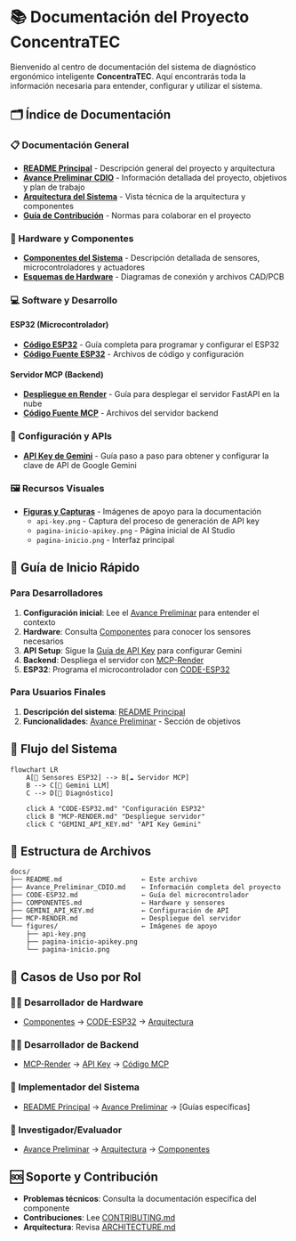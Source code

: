 # 📚 Documentación del Proyecto ConcentraTEC

Bienvenido al centro de documentación del sistema de diagnóstico ergonómico inteligente **ConcentraTEC**. Aquí encontrarás toda la información necesaria para entender, configurar y utilizar el sistema.

## 🗂️ Índice de Documentación

### 📋 Documentación General
- **[README Principal](../README.md)** - Descripción general del proyecto y arquitectura
- **[Avance Preliminar CDIO](Avance_Preliminar_CDIO.md)** - Información detallada del proyecto, objetivos y plan de trabajo
- **[Arquitectura del Sistema](../ARCHITECTURE.md)** - Vista técnica de la arquitectura y componentes
- **[Guía de Contribución](../CONTRIBUTING.md)** - Normas para colaborar en el proyecto

### 🔧 Hardware y Componentes
- **[Componentes del Sistema](COMPONENTES.md)** - Descripción detallada de sensores, microcontroladores y actuadores
- **[Esquemas de Hardware](../hardware/)** - Diagramas de conexión y archivos CAD/PCB

### 💻 Software y Desarrollo

#### ESP32 (Microcontrolador)
- **[Código ESP32](CODE-ESP32.md)** - Guía completa para programar y configurar el ESP32
- **[Código Fuente ESP32](../software/ESP32/)** - Archivos de código y configuración

#### Servidor MCP (Backend)
- **[Despliegue en Render](MCP-RENDER.md)** - Guía para desplegar el servidor FastAPI en la nube
- **[Código Fuente MCP](../software/mcp/)** - Archivos del servidor backend

### 🔑 Configuración y APIs
- **[API Key de Gemini](GEMINI_API_KEY.md)** - Guía paso a paso para obtener y configurar la clave de API de Google Gemini

### 🖼️ Recursos Visuales
- **[Figuras y Capturas](figures/)** - Imágenes de apoyo para la documentación
  - `api-key.png` - Captura del proceso de generación de API key
  - `pagina-inicio-apikey.png` - Página inicial de AI Studio
  - `pagina-inicio.png` - Interfaz principal

## 🚀 Guía de Inicio Rápido

### Para Desarrolladores
1. **Configuración inicial**: Lee el [Avance Preliminar](Avance_Preliminar_CDIO.md) para entender el contexto
2. **Hardware**: Consulta [Componentes](COMPONENTES.md) para conocer los sensores necesarios
3. **API Setup**: Sigue la [Guía de API Key](GEMINI_API_KEY.md) para configurar Gemini
4. **Backend**: Despliega el servidor con [MCP-Render](MCP-RENDER.md)
5. **ESP32**: Programa el microcontrolador con [CODE-ESP32](CODE-ESP32.md)

### Para Usuarios Finales
1. **Descripción del sistema**: [README Principal](../README.md)
2. **Funcionalidades**: [Avance Preliminar](Avance_Preliminar_CDIO.md) - Sección de objetivos

## 🔄 Flujo del Sistema

```mermaid
flowchart LR
    A[📡 Sensores ESP32] --> B[☁️ Servidor MCP]
    B --> C[🤖 Gemini LLM]
    C --> D[📱 Diagnóstico]
    
    click A "CODE-ESP32.md" "Configuración ESP32"
    click B "MCP-RENDER.md" "Despliegue servidor"
    click C "GEMINI_API_KEY.md" "API Key Gemini"
```

## 📁 Estructura de Archivos

```
docs/
├── README.md                    ← Este archivo
├── Avance_Preliminar_CDIO.md    ← Información completa del proyecto
├── CODE-ESP32.md                ← Guía del microcontrolador
├── COMPONENTES.md               ← Hardware y sensores
├── GEMINI_API_KEY.md            ← Configuración de API
├── MCP-RENDER.md                ← Despliegue del servidor
└── figures/                     ← Imágenes de apoyo
    ├── api-key.png
    ├── pagina-inicio-apikey.png
    └── pagina-inicio.png
```

## 🎯 Casos de Uso por Rol

### 👨‍💻 Desarrollador de Hardware
- [Componentes](COMPONENTES.md) → [CODE-ESP32](CODE-ESP32.md) → [Arquitectura](../ARCHITECTURE.md)

### 👩‍💻 Desarrollador de Backend
- [MCP-Render](MCP-RENDER.md) → [API Key](GEMINI_API_KEY.md) → [Código MCP](../software/mcp/)

### 🏢 Implementador del Sistema
- [README Principal](../README.md) → [Avance Preliminar](Avance_Preliminar_CDIO.md) → [Guías específicas]

### 🔬 Investigador/Evaluador
- [Avance Preliminar](Avance_Preliminar_CDIO.md) → [Arquitectura](../ARCHITECTURE.md) → [Componentes](COMPONENTES.md)

## 🆘 Soporte y Contribución

- **Problemas técnicos**: Consulta la documentación específica del componente
- **Contribuciones**: Lee [CONTRIBUTING.md](../CONTRIBUTING.md)
- **Arquitectura**: Revisa [ARCHITECTURE.md](../ARCHITECTURE.md)